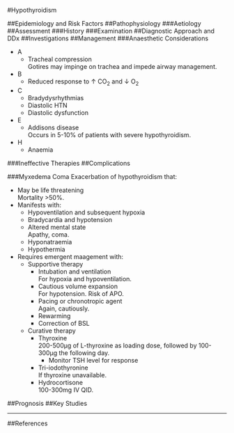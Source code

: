 #Hypothyroidism

##Epidemiology and Risk Factors
##Pathophysiology
###Aetiology
##Assessment
###History
###Examination
##Diagnostic Approach and DDx
##Investigations
##Management
###Anaesthetic Considerations
* A
	* Tracheal compression  
	Gotires may impinge on trachea and impede airway management.
* B
	* Reduced response to ↑ CO<sub>2</sub> and ↓ O<sub>2</sub>
* C
	* Bradydysrhythmias
	* Diastolic HTN
	* Diastolic dysfunction
* E
	* Addisons disease  
	Occurs in 5-10% of patients with severe hypothyroidism.
* H
	* Anaemia

###Ineffective Therapies
##Complications

###Myxedema Coma
Exacerbation of hypothyroidism that:
* May be life threatening  
Mortality >50%.
* Manifests with:
	* Hypoventilation and subsequent hypoxia
	* Bradycardia and hypotension
	* Altered mental state  
	Apathy, coma.
	* Hyponatraemia
	* Hypothermia
* Requires emergent maagement with:
	* Supportive therapy
		* Intubation and ventilation  
		For hypoxia and hypoventilation.
		* Cautious volume expansion  
		For hypotension. Risk of APO.
		* Pacing or chronotropic agent  
		Again, cautiously.
		* Rewarming
		* Correction of BSL
	* Curative therapy
		* Thyroxine  
		200-500μg of L-thyroxine as loading dose, followed by 100-300μg the following day.
			* Monitor TSH level for response
		* Tri-iodothyronine  
		If thyroxine unavailable.
		* Hydrocortisone  
		100-300mg IV QID.

##Prognosis
##Key Studies

---
##References